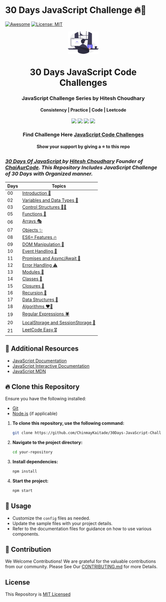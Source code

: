 # 30 Days JavaScript Challenge 🔥🚀

[![Awesome](https://awesome.re/badge.svg)](https://awesome.re) [![License: MIT](https://img.shields.io/badge/License-MIT-yellow.svg)](./LICENSE)

<div align="center">
	<a href="https://github.com/ChinmayKaitade/30Days-JavaScript-Challenge"><img src="hero.svg" alt="hero" width="100px"/></a>
	<h1>30 Days JavaScript Code Challenges</h1>
	<h3>JavaScript Challenge Series by Hitesh Choudhary</h3>
	<h4>Consistency | Practice | Code | Leetcode</h4>
	<p>
		<a name="stars"><img src="https://img.shields.io/github/stars/ChinmayKaitade/30Days-JavaScript-Challenge?style=for-the-badge"></a>
		<a name="forks"><img src="https://img.shields.io/github/forks/ChinmayKaitade/30Days-JavaScript-Challenge?logoColor=green&style=for-the-badge"></a>
		<a name="contributions"><img src="https://img.shields.io/github/contributors/ChinmayKaitade/30Days-JavaScript-Challenge?logoColor=green&style=for-the-badge"></a>
		<a name="license"><img src="https://img.shields.io/github/license/ChinmayKaitade/30Days-JavaScript-Challenge?style=for-the-badge"></a>
	</p>
	<h3>Find Challenge Here <a href="https://github.com/ChinmayKaitade/30Days-JavaScript-Challenge">JavaScript Code Challenges</a></h3>
	<h4>Show your support by giving a ⭐ to this repo</h4>
</div>

### _[30 Days Of JavaScript ](https://courses.chaicode.com/learn/batch/30-days-of-Javascript-challenge) by [Hitesh Choudhary](https://www.linkedin.com/in/hiteshchoudhary/) Founder of [ChaiAurCode](https://courses.chaicode.com/learn). This Repository Includes JavaScript Challenge of 30 Days with Organized manner._

| Days | Topics                                                                         |
| ---- | ------------------------------------------------------------------------------ |
| 00   | [Introduction 📑](./README.md)                                                 |
| 02   | [Variables and Data Types 🍵](./Day-01_Variables_and_Data_Types)               |
| 03   | [Control Structures 🙇‍♂️](./Day-03_Control_Structures)                           |
| 05   | [Functions 🔑](./Day-05_Functions)                                             |
| 06   | [Arrays 🎭](./Day-06_Arrays)                                                   |
| 07   | [Objects ✨](./Day-07_Objects)                                                 |
| 08   | [ES6+ Features 🔥](./Day-08_ES6+_Features)                                     |
| 09   | [DOM Manipulation 🔧](./Day-09_DOM_Manipulation)                               |
| 10   | [Event Handling 🥷](./Day-10_Event_Handling)                                   |
| 11   | [Promises and Async/Await 📜](./Day-11_Promises_and_Async_Await)               |
| 12   | [Error Handling ⚠️](./Day-12_Error_Handling)                                   |
| 13   | [Modules 🎃](./Day-13_Modules)                                                 |
| 14   | [Classes 🎪](./Day-14_Classes)                                                 |
| 15   | [Closures 🤖](./Day-15_Closures)                                               |
| 16   | [Recursion 🎡](./Day-15_Closures)                                              |
| 17   | [Data Structures 🚀](./Day-17_Data_Structures)                                 |
| 18   | [Algorithms ❤️‍🔥](./Day-18_Algorithms)                                           |
| 19   | [Regular Expressions 🕷️](./Day-19_Regular_Expressions)                         |
| 20   | [LocalStorage and SessionStorage 📁](./Day-20_LocalStorage_and_SessionStorage) |
| 21   | [LeetCode Easy 🎖️](./Day-21_Leetcode_Easy)                                     |

## 📖 Additional Resources

- [JavaScript Documentation](https://www.javascript.com/)
- [JavaScript Interactive Documentation](https://www.learn-js.org/)
- [JavaScript MDN](https://developer.mozilla.org/en-US/docs/Web/JavaScript)

## 🔥 Clone this Repository

Ensure you have the following installed:

- [Git](https://git-scm.com/)
- [Node.js](https://nodejs.org/) (if applicable)

1. **To clone this repository, use the following command:**

   ```bash
   git clone https://github.com/ChinmayKaitade/30Days-JavaScript-Challenge.git
   ```

2. **Navigate to the project directory:**

   ```bash
   cd your-repository
   ```

3. **Install dependencies:**

   ```bash
   npm install
   ```

4. **Start the project:**

   ```bash
   npm start
   ```

## 📖 Usage

- Customize the `config` files as needed.
- Update the sample files with your project details.
- Refer to the documentation files for guidance on how to use various components.

## 💼 Contribution

We Welcome Contributions! We are grateful for the valuable contributions from our community. Please See Our [CONTRIBUTING.md](CONTRIBUTING.md) for more Details.

## License

This Repository is [MIT Licensed](./LICENSE)
